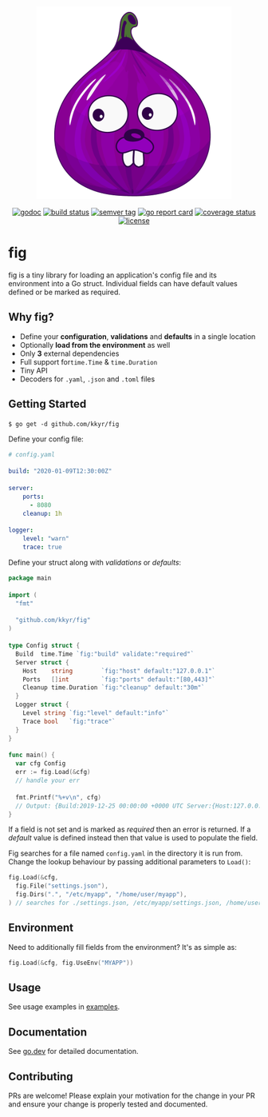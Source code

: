 <p align="center">
    <img src="img/fig.logo.png" alt="fig" title="fig" class="img-responsive" />
</p>

<p align="center">
    <a href="https://pkg.go.dev/github.com/kkyr/fig?tab=doc"><img src="https://img.shields.io/badge/go.dev-reference-007d9c?logo=go&logoColor=white" alt="godoc" title="godoc"/></a>
    <a href="https://travis-ci.org/kkyr/fig"><img src="https://travis-ci.org/kkyr/fig.svg?branch=master" alt="build status" title="build status"/></a>
    <a href="https://github.com/kkyr/fig/releases"><img src="https://img.shields.io/github/v/tag/kkyr/fig" alt="semver tag" title="semver tag"/></a>
    <a href="https://goreportcard.com/report/github.com/kkyr/fig"><img src="https://goreportcard.com/badge/github.com/kkyr/fig" alt="go report card" title="go report card"/></a>
    <a href="https://coveralls.io/github/kkyr/fig?branch=master"><img src="https://coveralls.io/repos/github/kkyr/fig/badge.svg?branch=master" alt="coverage status" title="coverage status"/></a>
    <a href="https://github.com/kkyr/fig/blob/master/LICENSE"><img src="https://img.shields.io/github/license/kkyr/fig" alt="license" title="license"/></a>
</p>

# fig

fig is a tiny library for loading an application's config file and its environment into a Go struct. Individual fields can have default values defined or be marked as required.

## Why fig?

- Define your **configuration**, **validations** and **defaults** in a single location
- Optionally **load from the environment** as well
- Only **3** external dependencies
- Full support for`time.Time` & `time.Duration`
- Tiny API
- Decoders for `.yaml`, `.json` and `.toml` files

## Getting Started

`$ go get -d github.com/kkyr/fig`

Define your config file:

```yaml
# config.yaml

build: "2020-01-09T12:30:00Z"

server:
    ports:
      - 8080
    cleanup: 1h

logger:
    level: "warn"
    trace: true
```

Define your struct along with _validations_ or _defaults_:

```go
package main

import (
  "fmt"

  "github.com/kkyr/fig"
)

type Config struct {
  Build  time.Time `fig:"build" validate:"required"`
  Server struct {
    Host    string        `fig:"host" default:"127.0.0.1"`
    Ports   []int         `fig:"ports" default:"[80,443]"`
    Cleanup time.Duration `fig:"cleanup" default:"30m"`
  }
  Logger struct {
    Level string `fig:"level" default:"info"`
    Trace bool   `fig:"trace"`
  }
}

func main() {
  var cfg Config
  err := fig.Load(&cfg)
  // handle your err
  
  fmt.Printf("%+v\n", cfg)
  // Output: {Build:2019-12-25 00:00:00 +0000 UTC Server:{Host:127.0.0.1 Ports:[8080] Cleanup:1h0m0s} Logger:{Level:warn Trace:true}}
}
```

If a field is not set and is marked as *required* then an error is returned. If a *default* value is defined instead then that value is used to populate the field.

Fig searches for a file named `config.yaml` in the directory it is run from. Change the lookup behaviour by passing additional parameters to `Load()`:

```go
fig.Load(&cfg,
  fig.File("settings.json"),
  fig.Dirs(".", "/etc/myapp", "/home/user/myapp"),
) // searches for ./settings.json, /etc/myapp/settings.json, /home/user/myapp/settings.json

```

## Environment

Need to additionally fill fields from the environment? It's as simple as:

```go
fig.Load(&cfg, fig.UseEnv("MYAPP"))
```

## Usage

See usage examples in [examples](/examples).

## Documentation

See [go.dev](https://pkg.go.dev/github.com/kkyr/fig?tab=doc) for detailed documentation.

## Contributing

PRs are welcome! Please explain your motivation for the change in your PR and ensure your change is properly tested and documented.

